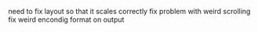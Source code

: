 need to fix layout so that it scales correctly 
fix problem with weird scrolling 
fix weird encondig format on output
